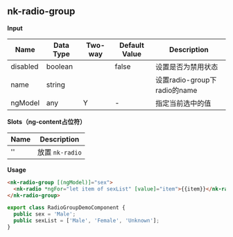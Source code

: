 ## nk-radio-group

**Input**

| Name| Data Type | Two-way | Default Value | Description |
| -------- | -------- | -------- | -------- | -------- |
| disabled | boolean | | false | 设置是否为禁用状态 | 
| name     | string  | | | 设置radio-group下radio的name |
| ngModel  | any     | Y | - | 指定当前选中的值 |
 
**Slots（ng-content占位符）**

| Name | Description     |
| ---- | --------------- |
| ''   | 放置 `nk-radio` |

**Usage**

```html
<nk-radio-group [(ngModel)]="sex">
  <nk-radio *ngFor="let item of sexList" [value]="item">{{item}}</nk-radio>
</nk-radio-group>
```

```js
export class RadioGroupDemoComponent {
  public sex = 'Male';
  public sexList = ['Male', 'Female', 'Unknown'];
}
```

